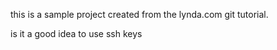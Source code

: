 this is a sample project created from the lynda.com git tutorial.

is it a good idea to use ssh keys
